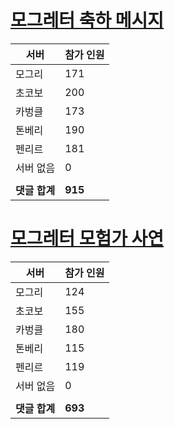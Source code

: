 # [모그레터 축하 메시지](./Event250701_v7_2_10th_moogleletter0.md)

|서버|참가 인원|
|-|-|
|모그리|171|
|초코보|200|
|카벙클|173|
|톤베리|190|
|펜리르|181|
|서버 없음|0|
|||
|**댓글 합계**|**915**|


# [모그레터 모험가 사연](./Event250701_v7_2_10th_moogleletter1.md)

|서버|참가 인원|
|-|-|
|모그리|124|
|초코보|155|
|카벙클|180|
|톤베리|115|
|펜리르|119|
|서버 없음|0|
|||
|**댓글 합계**|**693**|


